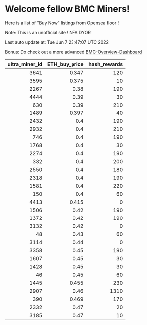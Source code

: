 # Welcome fellow BMC Miners!
Here is a list of "Buy Now" listings from Opensea floor !

Note: This is an unofficial site ! NFA DYOR

Last auto update at: Tue Jun  7 23:47:07 UTC 2022

Bonus: Do check out a more advanced [BMC-Overview-Dashboard](https://dune.com/defifunk/BMC-Overview-Dashboard)


|   ultra_miner_id |   ETH_buy_price |   hash_rewards |
|-----------------:|----------------:|---------------:|
|             3641 |           0.347 |            120 |
|             3595 |           0.375 |             10 |
|             2267 |           0.38  |            190 |
|             4444 |           0.39  |             30 |
|              630 |           0.39  |            210 |
|             1489 |           0.397 |             40 |
|             2432 |           0.4   |            190 |
|             2932 |           0.4   |            210 |
|              746 |           0.4   |            190 |
|             1768 |           0.4   |             30 |
|             2274 |           0.4   |            190 |
|              332 |           0.4   |            200 |
|             2550 |           0.4   |            180 |
|             2318 |           0.4   |            190 |
|             1581 |           0.4   |            220 |
|              150 |           0.4   |             60 |
|             4413 |           0.415 |              0 |
|             1506 |           0.42  |            190 |
|             1372 |           0.42  |            190 |
|             3132 |           0.42  |              0 |
|               48 |           0.43  |             60 |
|             3114 |           0.44  |              0 |
|             3358 |           0.45  |            190 |
|             1607 |           0.45  |             30 |
|             1428 |           0.45  |             30 |
|               46 |           0.45  |             60 |
|             1445 |           0.455 |            230 |
|             2907 |           0.46  |           1310 |
|              390 |           0.469 |            170 |
|             2332 |           0.47  |             20 |
|             3185 |           0.47  |             10 |